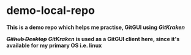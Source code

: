 # demo-local-repo

**This is a demo repo which helps me practise, GitGUI using _GitKraken_**

**_~~Github Desktop~~ GitKraken_ is used as a GitGUI client here, since it's available for my primary OS i.e. linux**
